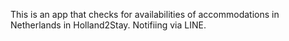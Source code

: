 This is an app that checks for availabilities of accommodations in Netherlands in Holland2Stay.
Notifiing via LINE.
